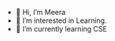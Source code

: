 - 👋 Hi, I’m Meera
- 👀 I’m interested in Learning.
- 🌱 I’m currently learning CSE



<!---
disismeera/disismeera is a ✨ special ✨ repository because its `README.md` (this file) appears on your GitHub profile.
You can click the Preview link to take a look at your changes.
--->
